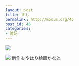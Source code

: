 ```yaml
---
layout: post
title: すし
permalink: http://moxus.org/46
post_id: 46
categories: 
- 雑記
---
```


![](http://farm4.static.flickr.com/3067/2550445233_977cba4e2b.jpg)

![](http://farm4.static.flickr.com/3085/2551265724_502d8e2734.jpg)
新作もやはり絵画かなと